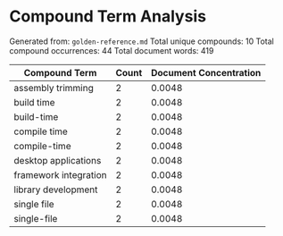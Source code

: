 # Compound Term Analysis

Generated from: `golden-reference.md`
Total unique compounds: 10
Total compound occurrences: 44
Total document words: 419

| Compound Term | Count | Document Concentration |
|---------------|-------|------------------------|
| assembly trimming | 2 | 0.0048 |
| build time | 2 | 0.0048 |
| build-time | 2 | 0.0048 |
| compile time | 2 | 0.0048 |
| compile-time | 2 | 0.0048 |
| desktop applications | 2 | 0.0048 |
| framework integration | 2 | 0.0048 |
| library development | 2 | 0.0048 |
| single file | 2 | 0.0048 |
| single-file | 2 | 0.0048 |
